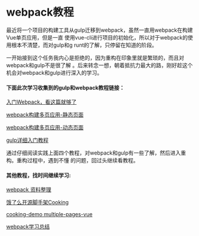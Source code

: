 # webpack教程 #

最近将一个项目的构建工具从gulp迁移到webpack，虽然一直用webpack在构建Vue单页应用，但是一直
使用vue-cli进行项目的初始化，所以对于webpack的使用根本不清楚，而对gulp和g
runt的了解，只停留在知道的阶段。

一开始接到这个任务我内心是拒绝的，因为重构在印象里就是繁琐的，而且对webpack和gulp不是很了解
。后来转念一想，朝着抵抗力最大的路，刚好趁这个机会对webpack和gulp进行深入的学习。


#### 下面此次学习收集到的gulp和webpack教程链接：  ####

[入门Webpack，看这篇就够了](http://www.jianshu.com/p/42e11515c10f)

[webpack构建多页应用-静态页面](https://github.com/vhtml/webpack-MultiPage-static)

[webpack构建多页应用-动态页面](https://github.com/vhtml/webpack-MultiplePage)

[gulp详细入门教程](http://www.ydcss.com/archives/18)

通过仔细阅读实践上面四个教程，对webpack和gulp有一些了解，然后进入重构。重构过程中，遇到不懂
的问题，回过头继续看教程。

#### 其他教程，找时间继续学习: ####

[webpack 资料整理](https://github.com/xiaoyu2er/awesome-webpack "webpack 资料整理")

[饿了么开源脚手架Cooking](https://github.com/ElemeFE/cooking)

[cooking-demo multiple-pages-vue](https://github.com/cooking-demo/multiple-pages-vue)

[webpack学习总结](https://github.com/diamont1001/webpack-summary)

